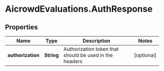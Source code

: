 # AicrowdEvaluations.AuthResponse

## Properties
Name | Type | Description | Notes
------------ | ------------- | ------------- | -------------
**authorization** | **String** | Authorization token that should be used in the headers | [optional] 


